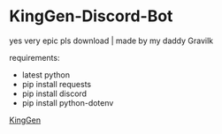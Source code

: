 # KingGen-Discord-Bot
yes very epic pls download | made by my daddy Gravilk

requirements:
- latest python
- pip install requests
- pip install discord
- pip install python-dotenv

<a href="https://kinggen.info">KingGen</a>
